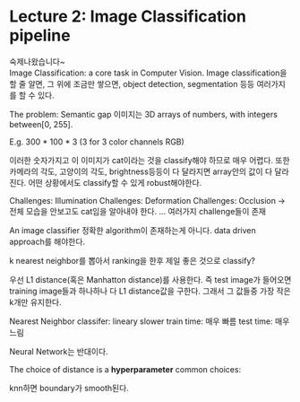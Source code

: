 # Lecture 2: Image Classification pipeline
숙제나왔습니다~  
Image Classification: a core task in Computer Vision.
Image classification을 할 줄 알면, 그 위에 조금만 쌓으면, object detection, segmentation 등등 여러가지를 할 수 있다.

The problem: Semantic gap
이미지는 3D arrays of numbers, with integers between[0, 255].

E.g.
300 * 100 * 3 (3 for 3 color channels RGB)

이러한 숫자가지고 이 이미지가 cat이라는 것을 classify해야 하므로 매우 어렵다. 또한 카메라의 각도, 고양이의 각도, brightness등등이 다 달라지면 array안의 값이 다 달라진다. 어떤 상황에서도 classify할 수 있게 robust해야한다.

Challenges: Illumination
Challenges: Deformation
Challenges: Occlusion -> 전체 모습을 안보고도 cat임을 알아내야 한다.
 ...
 여러가지 challenge들이 존재 
 
 An image classifier
 정확한 algorithm이 존재하는게 아니다.
 data driven approach를 해야한다.
 
 k nearest neighbor를 뽑아서 ranking을 한후 제일 좋은 것으로 classify?
 
 우선 L1 distance(혹은 Manhatton distance)를 사용한다. 즉 test image가 들어오면 training image들과 하나하나 다 L1 distance값을 구한다. 그래서 그 값들중 가장 작은 k개만 유지한다. 
 
Nearest Neighbor classifer: lineary slower
train time: 매우 빠름
test time: 매우 느림

Neural Network는 반대이다.

The choice of distance is a **hyperparameter** common choices:

knn하면  boundary가 smooth된다.